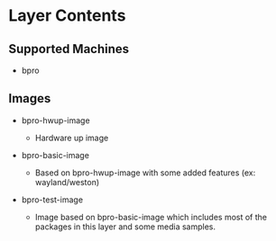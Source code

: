# Layer Contents

## Supported Machines

* bpro

## Images

* bpro-hwup-image
  * Hardware up image

* bpro-basic-image
  * Based on bpro-hwup-image with some added features (ex: wayland/weston)

* bpro-test-image
  * Image based on bpro-basic-image which includes most of the packages in this
    layer and some media samples.
